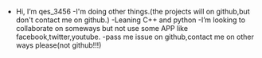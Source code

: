 - Hi, I’m qes_3456
-I'm doing other things.(the projects will on github,but don't contact me on github.)
-Leaning C++ and python
-I’m looking to collaborate on someways but not use some APP like facebook,twitter,youtube.
-pass me issue on github,contact me on other ways please(not github!!!)
